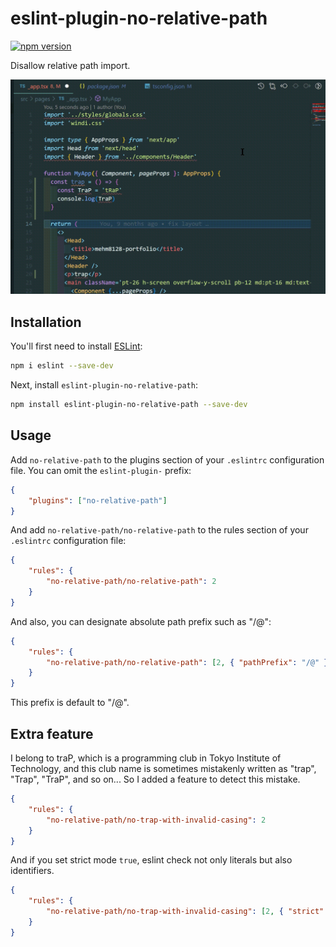 # eslint-plugin-no-relative-path

[![npm version](https://badge.fury.io/js/eslint-plugin-no-relative-path.svg)](https://badge.fury.io/js/eslint-plugin-no-relative-path)

Disallow relative path import.

![eslint](https://raw.githubusercontent.com/mehm8128/eslint-plugin-no-relative-path/master/assets/eslint.gif)

## Installation

You'll first need to install [ESLint](https://eslint.org/):

```sh
npm i eslint --save-dev
```

Next, install `eslint-plugin-no-relative-path`:

```sh
npm install eslint-plugin-no-relative-path --save-dev
```

## Usage

Add `no-relative-path` to the plugins section of your `.eslintrc` configuration file. You can omit the `eslint-plugin-` prefix:

```json
{
	"plugins": ["no-relative-path"]
}
```

And add `no-relative-path/no-relative-path` to the rules section of your `.eslintrc` configuration file:

```json
{
	"rules": {
		"no-relative-path/no-relative-path": 2
	}
}
```

And also, you can designate absolute path prefix such as "/@":

```json
{
	"rules": {
		"no-relative-path/no-relative-path": [2, { "pathPrefix": "/@" }]
	}
}
```

This prefix is default to "/@".

## Extra feature

I belong to traP, which is a programming club in Tokyo Institute of Technology, and this club name is sometimes mistakenly written as "trap", "Trap", "TraP", and so on... So I added a feature to detect this mistake.

```json
{
	"rules": {
		"no-relative-path/no-trap-with-invalid-casing": 2
	}
}
```

And if you set strict mode `true`, eslint check not only literals but also identifiers.

```json
{
	"rules": {
		"no-relative-path/no-trap-with-invalid-casing": [2, { "strict": true }]
	}
}
```
